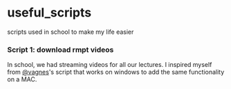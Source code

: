 # useful_scripts
scripts used in school to make my life easier

### Script 1: download rmpt videos
In school, we had streaming videos for all our lectures. I inspired myself from [@vagnes](https://github.com/vagnes)'s script that works on windows to add the same functionality on a MAC.


